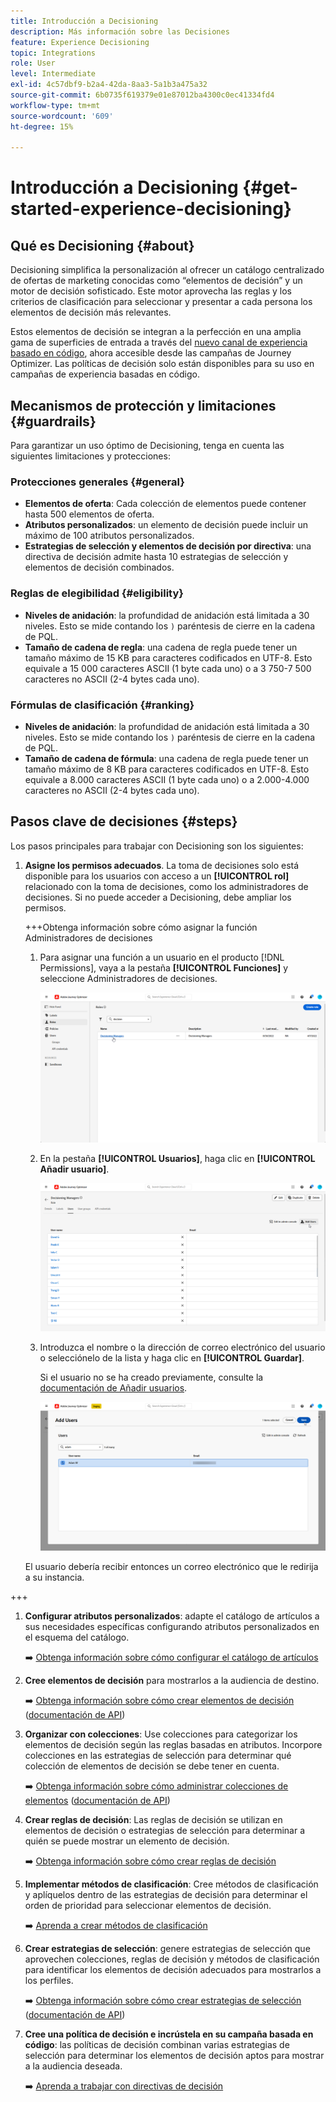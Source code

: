```yaml
---
title: Introducción a Decisioning
description: Más información sobre las Decisiones
feature: Experience Decisioning
topic: Integrations
role: User
level: Intermediate
exl-id: 4c57dbf9-b2a4-42da-8aa3-5a1b3a475a32
source-git-commit: 6b0735f619379e01e87012ba4300c0ec41334fd4
workflow-type: tm+mt
source-wordcount: '609'
ht-degree: 15%

---
```


# Introducción a Decisioning {#get-started-experience-decisioning}

## Qué es Decisioning {#about}

Decisioning simplifica la personalización al ofrecer un catálogo centralizado de ofertas de marketing conocidas como “elementos de decisión” y un motor de decisión sofisticado. Este motor aprovecha las reglas y los criterios de clasificación para seleccionar y presentar a cada persona los elementos de decisión más relevantes.

Estos elementos de decisión se integran a la perfección en una amplia gama de superficies de entrada a través del [nuevo canal de experiencia basado en código](https://experienceleague.adobe.com/en/docs/journey-optimizer/using/code-based-experience/get-started-code-based), ahora accesible desde las campañas de Journey Optimizer. Las políticas de decisión solo están disponibles para su uso en campañas de experiencia basadas en código.

## Mecanismos de protección y limitaciones {#guardrails}

Para garantizar un uso óptimo de Decisioning, tenga en cuenta las siguientes limitaciones y protecciones:

### Protecciones generales {#general}

* **Elementos de oferta**: Cada colección de elementos puede contener hasta 500 elementos de oferta.
* **Atributos personalizados**: un elemento de decisión puede incluir un máximo de 100 atributos personalizados.
* **Estrategias de selección y elementos de decisión por directiva**: una directiva de decisión admite hasta 10 estrategias de selección y elementos de decisión combinados.

### Reglas de elegibilidad {#eligibility}

* **Niveles de anidación**: la profundidad de anidación está limitada a 30 niveles. Esto se mide contando los `)` paréntesis de cierre en la cadena de PQL.
* **Tamaño de cadena de regla**: una cadena de regla puede tener un tamaño máximo de 15 KB para caracteres codificados en UTF-8. Esto equivale a 15 000 caracteres ASCII (1 byte cada uno) o a 3 750-7 500 caracteres no ASCII (2-4 bytes cada uno).

### Fórmulas de clasificación {#ranking}

* **Niveles de anidación**: la profundidad de anidación está limitada a 30 niveles. Esto se mide contando los `)` paréntesis de cierre en la cadena de PQL.
* **Tamaño de cadena de fórmula**: una cadena de regla puede tener un tamaño máximo de 8 KB para caracteres codificados en UTF-8. Esto equivale a 8.000 caracteres ASCII (1 byte cada uno) o a 2.000-4.000 caracteres no ASCII (2-4 bytes cada uno).

## Pasos clave de decisiones {#steps}

Los pasos principales para trabajar con Decisioning son los siguientes:

1. **Asigne los permisos adecuados**. La toma de decisiones solo está disponible para los usuarios con acceso a un **[!UICONTROL rol]** relacionado con la toma de decisiones, como los administradores de decisiones. Si no puede acceder a Decisioning, debe ampliar los permisos.

   +++Obtenga información sobre cómo asignar la función Administradores de decisiones

   1. Para asignar una función a un usuario en el producto [!DNL Permissions], vaya a la pestaña **[!UICONTROL Funciones]** y seleccione Administradores de decisiones.

      ![](assets/decision_permission_1.png)

   1. En la pestaña **[!UICONTROL Usuarios]**, haga clic en **[!UICONTROL Añadir usuario]**.

      ![](assets/decision_permission_2.png)

   1. Introduzca el nombre o la dirección de correo electrónico del usuario o selecciónelo de la lista y haga clic en **[!UICONTROL Guardar]**.

      Si el usuario no se ha creado previamente, consulte la [documentación de Añadir usuarios](https://experienceleague.adobe.com/es/docs/experience-platform/access-control/ui/users).

      ![](assets/decision_permission_3.png)

   El usuario debería recibir entonces un correo electrónico que le redirija a su instancia.

+++

1. **Configurar atributos personalizados**: adapte el catálogo de artículos a sus necesidades específicas configurando atributos personalizados en el esquema del catálogo.

   ➡️ [Obtenga información sobre cómo configurar el catálogo de artículos](catalogs.md)

1. **Cree elementos de decisión** para mostrarlos a la audiencia de destino.

   ➡️ [Obtenga información sobre cómo crear elementos de decisión](items.md) ([documentación de API](api-reference/decisions-items/create.md))

1. **Organizar con colecciones**: Use colecciones para categorizar los elementos de decisión según las reglas basadas en atributos. Incorpore colecciones en las estrategias de selección para determinar qué colección de elementos de decisión se debe tener en cuenta.

   ➡️ [Obtenga información sobre cómo administrar colecciones de elementos](collections.md) ([documentación de API](api-reference/items-collections/create.md))

1. **Crear reglas de decisión**: Las reglas de decisión se utilizan en elementos de decisión o estrategias de selección para determinar a quién se puede mostrar un elemento de decisión.

   ➡️ [Obtenga información sobre cómo crear reglas de decisión](rules.md)

1. **Implementar métodos de clasificación**: Cree métodos de clasificación y aplíquelos dentro de las estrategias de decisión para determinar el orden de prioridad para seleccionar elementos de decisión.

   ➡️ [Aprenda a crear métodos de clasificación](ranking.md)

1. **Crear estrategias de selección**: genere estrategias de selección que aprovechen colecciones, reglas de decisión y métodos de clasificación para identificar los elementos de decisión adecuados para mostrarlos a los perfiles.

   ➡️ [Obtenga información sobre cómo crear estrategias de selección](selection-strategies.md) ([documentación de API](api-reference/selection-strategies/create.md))

1. **Cree una política de decisión e incrústela en su campaña basada en código**: las políticas de decisión combinan varias estrategias de selección para determinar los elementos de decisión aptos para mostrar a la audiencia deseada.

   ➡️ [Aprenda a trabajar con directivas de decisión](create-decision.md)
